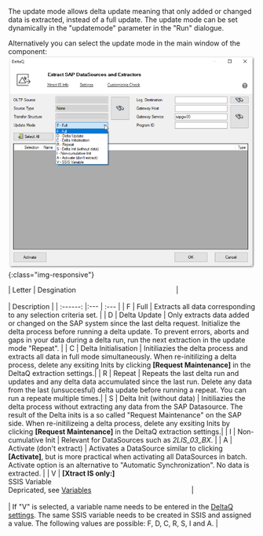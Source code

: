 The update mode allows delta update meaning that only added or changed data is extracted, instead of a full update.
The update mode can be set dynamically in the "updatemode" parameter in the "Run" dialogue.

Alternatively you can select the update mode in the main window of the component:
 ![Update-Mode](/img/content/deltaq-extraction-seetings.png ){:class="img-responsive"}

| Letter | Desgination <img width=200/>|<img width=500/>| Description |
| :------: |:--- | :--- |
| F | Full  | Extracts all data corresponding to any selection criteria set. |
| D | Delta Update | Only extracts data added or changed on the SAP system since the last delta request. Initialize the delta process before running a delta update. To prevent errors, aborts and gaps in your data during a delta run, run the next extraction in the update mode "Repeat". |
| C | Delta Initialisation | Initiliazies the delta process and extracts all data in full mode simultaneously. When re-initilizing a delta process, delete any exsiting Inits by clicking **[Request Maintenance]** in the DeltaQ extraction settings.|
| R | Repeat  | Repeats the last delta run and updates and any delta data accumulated since the last run. Delete any data from the last (unsuccesful) delta update before running a repeat. You can run a repeate multiple times.|
| S | Delta Init (without data)   | Initiliazies the delta process without extracting any data from the SAP Datasource. The result of the Delta inits is a so called "Request Maintenance" on the SAP side. When re-initilizeing a delta process, delete any exsiting Inits by clicking **[Request Maintenance]** in the DeltaQ extraction settings.|
| I |  Non-cumulative Init    |  Relevant for DataSources such as *2LIS_03_BX*.  |
| A | Activate (don't extract)  | Activates a DataSource similar to clicking **[Activate]**, but is more practical when activating all DataSources in batch. Activate option is an alternative to "Automatic Synchronization".  No data is extracted. |
| V | **[Xtract IS only:]**  &nbsp;<br> SSIS Variable  &nbsp;<br> Depricated, see [Variables](https://help.theobald-software.com/en/xtract-is/bw-cube/variables) <img width=200/>|<img width=500/> |  If "V" is selected, a variable name needs to be entered in the [DeltaQ settings](https://help.theobald-software.com/en/xtract-is/deltaq/settings). The same SSIS variable needs to be created in SSIS and assigned a value. The following values are possible: F, D, C, R, S, I and A. |


